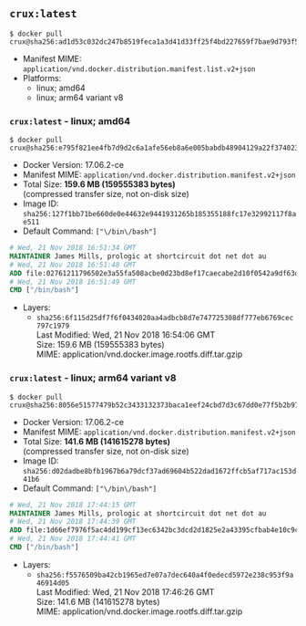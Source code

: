 ## `crux:latest`

```console
$ docker pull crux@sha256:ad1d53c032dc247b8519feca1a3d41d33ff25f4bd227659f7bae9d793f5a8014
```

-	Manifest MIME: `application/vnd.docker.distribution.manifest.list.v2+json`
-	Platforms:
	-	linux; amd64
	-	linux; arm64 variant v8

### `crux:latest` - linux; amd64

```console
$ docker pull crux@sha256:e795f821ee4fb7d9d2c6a1afe56eb8a6e005babdb48904129a22f374023644a2
```

-	Docker Version: 17.06.2-ce
-	Manifest MIME: `application/vnd.docker.distribution.manifest.v2+json`
-	Total Size: **159.6 MB (159555383 bytes)**  
	(compressed transfer size, not on-disk size)
-	Image ID: `sha256:127f1bb71be660de0e44632e9441931265b185355188fc17e32992117f8ae511`
-	Default Command: `["\/bin\/bash"]`

```dockerfile
# Wed, 21 Nov 2018 16:51:34 GMT
MAINTAINER James Mills, prologic at shortcircuit dot net dot au
# Wed, 21 Nov 2018 16:51:48 GMT
ADD file:02761211796502e3a55fa508acbe0d23bd8ef17caecabe2d10f0542a9df63d83 in / 
# Wed, 21 Nov 2018 16:51:49 GMT
CMD ["/bin/bash"]
```

-	Layers:
	-	`sha256:6f115d25df7f6f0434020aa4adbcb8d7e747725308df777eb6769cec797c1979`  
		Last Modified: Wed, 21 Nov 2018 16:54:06 GMT  
		Size: 159.6 MB (159555383 bytes)  
		MIME: application/vnd.docker.image.rootfs.diff.tar.gzip

### `crux:latest` - linux; arm64 variant v8

```console
$ docker pull crux@sha256:8056e51577479b52c3433132373baca1eef24cbd7d3c67dd0e77f5b2b97c2cde
```

-	Docker Version: 17.06.2-ce
-	Manifest MIME: `application/vnd.docker.distribution.manifest.v2+json`
-	Total Size: **141.6 MB (141615278 bytes)**  
	(compressed transfer size, not on-disk size)
-	Image ID: `sha256:d02dadbe8bfb1967b6a79dcf37ad69604b522dad1672ffcb5af717ac153d41b6`
-	Default Command: `["\/bin\/bash"]`

```dockerfile
# Wed, 21 Nov 2018 17:44:15 GMT
MAINTAINER James Mills, prologic at shortcircuit dot net dot au
# Wed, 21 Nov 2018 17:44:39 GMT
ADD file:1d66ef7976f5ac4dd199cf13ec6342bc3dcd2d1825e2a43395cfbab4e10c9c94 in / 
# Wed, 21 Nov 2018 17:44:41 GMT
CMD ["/bin/bash"]
```

-	Layers:
	-	`sha256:f5576509ba42cb1965ed7e07a7dec640a4f0edecd5972e238c953f9a46914d05`  
		Last Modified: Wed, 21 Nov 2018 17:46:26 GMT  
		Size: 141.6 MB (141615278 bytes)  
		MIME: application/vnd.docker.image.rootfs.diff.tar.gzip
